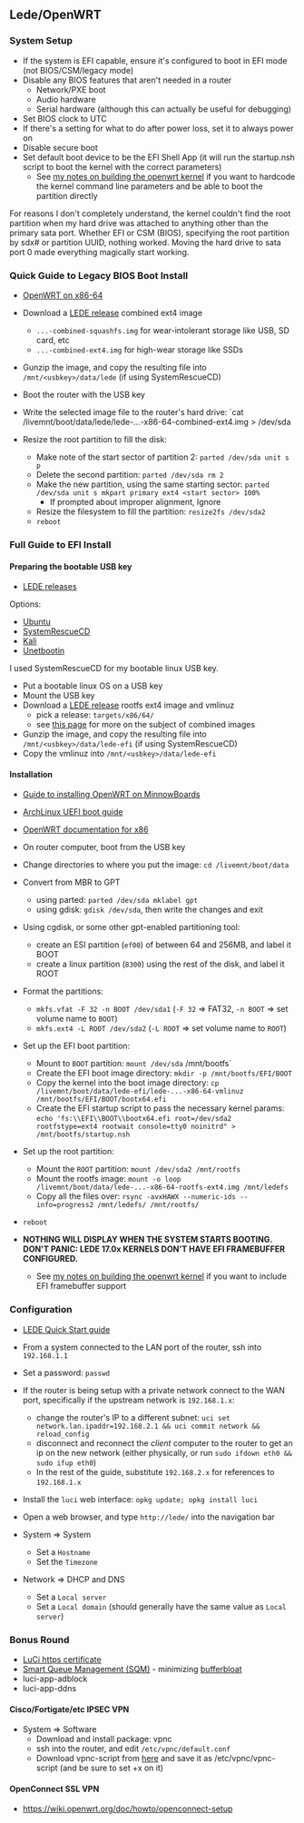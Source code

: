 ## Lede/OpenWRT

### System Setup
* If the system is EFI capable, ensure it's configured to boot in EFI mode (not BIOS/CSM/legacy mode)
* Disable any BIOS features that aren't needed in a router
  * Network/PXE boot
  * Audio hardware
  * Serial hardware (although this can actually be useful for debugging)
* Set BIOS clock to UTC
* If there's a setting for what to do after power loss, set it to always power on
* Disable secure boot
* Set default boot device to be the EFI Shell App (it will run the startup.nsh script to boot the kernel with the correct parameters)
  * See [my notes on building the openwrt kernel](/hobbies/openwrt/kernel.html) if you want to hardcode the kernel command line parameters and be able to boot the partition directly

For reasons I don't completely understand, the kernel couldn't find the root partition when my hard drive was attached to anything other than the primary sata port. Whether EFI or CSM (BIOS), specifying the root partition by sdx# or partition UUID, nothing worked. Moving the hard drive to sata port 0 made everything magically start working.

### Quick Guide to Legacy BIOS Boot Install
* [OpenWRT on x86-64](https://we.riseup.net/lackof/openwrt-on-x86-64)


* Download a [LEDE release](https://downloads.lede-project.org/releases/) combined ext4 image
  * `...-combined-squashfs.img` for wear-intolerant storage like USB, SD card, etc
  * `...-combined-ext4.img` for high-wear storage like SSDs
* Gunzip the image, and copy the resulting file into `/mnt/<usbkey>/data/lede` (if using SystemRescueCD)
* Boot the router with the USB key
* Write the selected image file to the router's hard drive: `cat /livemnt/boot/data/lede/lede-...-x86-64-combined-ext4.img > /dev/sda
* Resize the root partition to fill the disk:
  * Make note of the start sector of partition 2: `parted /dev/sda unit s p`
  * Delete the second partition: `parted /dev/sda rm 2`
  * Make the new partition, using the same starting sector: `parted /dev/sda unit s mkpart primary ext4 <start sector> 100%`
    * If prompted about improper alignment, Ignore
  * Resize the filesystem to fill the partition: `resize2fs /dev/sda2`
  * `reboot`

### Full Guide to EFI Install
#### Preparing the bootable USB key
* [LEDE releases](https://downloads.lede-project.org/releases/)

Options:
* [Ubuntu](https://wiki.ubuntu.com/LiveUsbPendrivePersistent)
* [SystemRescueCD](http://www.system-rescue-cd.org/Installing-SystemRescueCd-on-a-USB-stick/)
* [Kali](https://docs.kali.org/downloading/kali-linux-live-usb-install)
* [Unetbootin](https://unetbootin.github.io/)

I used SystemRescueCD for my bootable linux USB key.

* Put a bootable linux OS on a USB key
* Mount the USB key
* Download a [LEDE release](https://downloads.lede-project.org/releases/) rootfs ext4 image and vmlinuz
  * pick a release: `targets/x86/64/`
  * see [this page](https://we.riseup.net/lackof/openwrt-on-x86-64#using-the-combined-images) for more on the subject of combined images
* Gunzip the image, and copy the resulting file into `/mnt/<usbkey>/data/lede-efi` (if using SystemRescueCD)
* Copy the vmlinuz into `/mnt/<usbkey>/data/lede-efi`

#### Installation
* [Guide to installing OpenWRT on MinnowBoards](http://elinux.org/Minnowboard:MinnowMaxDistros#OpenWrt)
* [ArchLinux UEFI boot guide](https://wiki.archlinux.org/index.php/GNU_Parted#UEFI.2FGPT_examples)
* [OpenWRT documentation for x86](https://wiki.openwrt.org/inbox/doc/openwrt_x86)

* On router computer, boot from the USB key
* Change directories to where you put the image: `cd /livemnt/boot/data`
* Convert from MBR to GPT
  * using parted: `parted /dev/sda mklabel gpt`
  * using gdisk: `gdisk /dev/sda`, then write the changes and exit
* Using cgdisk, or some other gpt-enabled partitioning tool:
  * create an ESI partition (`ef00`) of between 64 and 256MB, and label it BOOT
  * create a linux partition (`8300`) using the rest of the disk, and label it ROOT
* Format the partitions:
  * `mkfs.vfat -F 32 -n BOOT /dev/sda1` (`-F 32` => FAT32, `-n BOOT` => set volume name to `BOOT`)
  * `mkfs.ext4 -L ROOT /dev/sda2` (`-L ROOT` => set volume name to `ROOT`)
* Set up the EFI boot partition:
  * Mount to `BOOT` partition: `mount /dev/sda` /mnt/bootfs`
  * Create the EFI boot image directory: `mkdir -p /mnt/bootfs/EFI/BOOT`
  * Copy the kernel into the boot image directory: `cp /livemnt/boot/data/lede-efi/lede-...-x86-64-vmlinuz /mnt/bootfs/EFI/BOOT/bootx64.efi`
  * Create the EFI startup script to pass the necessary kernel params: `echo 'fs:\\EFI\\BOOT\\bootx64.efi root=/dev/sda2 rootfstype=ext4 rootwait console=tty0 noinitrd" > /mnt/bootfs/startup.nsh`
* Set up the root partition:
  * Mount the `ROOT` partition: `mount /dev/sda2 /mnt/rootfs`
  * Mount the rootfs image: `mount -o loop /livemnt/boot/data/lede-...-x86-64-rootfs-ext4.img /mnt/ledefs`
  * Copy all the files over: `rsync -avxHAWX --numeric-ids --info=progress2 /mnt/ledefs/ /mnt/rootfs/`
* `reboot`
* **NOTHING WILL DISPLAY WHEN THE SYSTEM STARTS BOOTING.  DON'T PANIC: LEDE 17.0x KERNELS DON'T HAVE EFI FRAMEBUFFER CONFIGURED.**
  * See [my notes on building the openwrt kernel](/hobbies/openwrt/kernel.html) if you want to include EFI framebuffer support


### Configuration
* [LEDE Quick Start guide](https://lede-project.org/docs/guide-quick-start/start)

* From a system connected to the LAN port of the router, ssh into `192.168.1.1`
* Set a password: `passwd`
* If the router is being setup with a private network connect to the WAN port, specifically if the upstream network is `192.168.1.x`:
  * change the router's IP to a different subnet: `uci set network.lan.ipaddr=192.168.2.1 && uci commit network && reload_config`
  * disconnect and reconnect the _client_ computer to the router to get an ip on the new network (either physically, or run `sudo ifdown eth0 && sudo ifup eth0`)
  * In the rest of the guide, substitute `192.168.2.x` for references to `192.168.1.x`
* Install the `luci` web interface: `opkg update; opkg install luci`
* Open a web browser, and type `http://lede/` into the navigation bar
* System => System
  * Set a `Hostname`
  * Set the `Timezone`
* Network => DHCP and DNS
  * Set a `Local server`
  * Set a `Local domain` (should generally have the same value as `Local server`)


### Bonus Round
* [LuCi https certificate](https://lede-project.org/docs/user-guide/getting-rid-of-luci-https-certificate-warnings)
* [Smart Queue Management (SQM)](https://lede-project.org/docs/user-guide/sqm) - minimizing [bufferbloat](https://www.bufferbloat.net/projects/bloat/wiki/What_can_I_do_about_Bufferbloat/)
* luci-app-adblock
* luci-app-ddns

#### Cisco/Fortigate/etc IPSEC VPN
* System => Software
  * Download and install package: vpnc
  * ssh into the router, and edit `/etc/vpnc/default.conf`
  * Download vpnc-script from [here](http://git.infradead.org/users/dwmw2/vpnc-scripts.git/blob_plain/HEAD:/vpnc-script) and save it as /etc/vpnc/vpnc-script (and be sure to set +x on it)

#### OpenConnect SSL VPN
* https://wiki.openwrt.org/doc/howto/openconnect-setup
